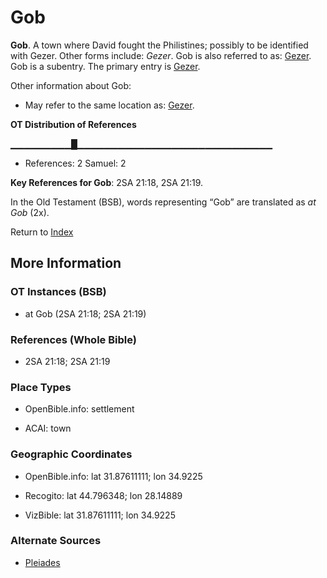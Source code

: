 # Gob
**Gob**. 
A town where David fought the Philistines; possibly to be identified with Gezer. 
Other forms include: 
*Gezer*. 
Gob is also referred to as: 
[Gezer](Gezer.md). 
Gob is a subentry. The primary entry is 
[Gezer](Gezer.md). 




Other information about Gob:


* May refer to the same location as: 
[Gezer](Gezer.md). 


**OT Distribution of References**

▁▁▁▁▁▁▁▁▁█▁▁▁▁▁▁▁▁▁▁▁▁▁▁▁▁▁▁▁▁▁▁▁▁▁▁▁▁▁
* References: 2 Samuel: 2



**Key References for Gob**: 
2SA 21:18, 2SA 21:19. 


In the Old Testament (BSB), words representing “Gob” are translated as 
*at Gob* (2x). 




Return to [Index](00-Index.md)

## More Information

### OT Instances (BSB)

* at Gob (2SA 21:18; 2SA 21:19)



### References (Whole Bible)

* 2SA 21:18; 2SA 21:19


### Place Types

* OpenBible.info: settlement

* ACAI: town



### Geographic Coordinates

* OpenBible.info: lat 31.87611111; lon 34.9225

* Recogito: lat 44.796348; lon 28.14889

* VizBible: lat 31.87611111; lon 34.9225



### Alternate Sources

* [Pleiades](http://pleiades.stoa.org/places/217058)



